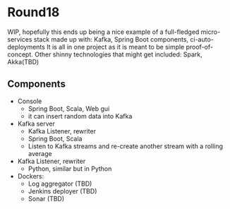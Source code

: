 # Round18
WIP, hopefully this ends up being a nice example of a full-fledged micro-services stack made up with: Kafka, Spring Boot components, ci-auto-deployments
It is all in one project as it is meant to be simple proof-of-concept.
Other shinny technologies that might get included: Spark, Akka(TBD)


## Components
- Console
    - Spring Boot, Scala, Web gui
    - it can insert random data into Kafka
- Kafka server
    - Kafka Listener, rewriter
    - Spring Boot, Scala
    - Listen to Kafka streams and re-create another stream with a rolling average
- Kafka Listener, rewriter
    - Python, similar but in Python
- Dockers:
    - Log aggregator (TBD)
    - Jenkins deployer (TBD)
    - Sonar (TBD)

